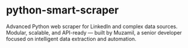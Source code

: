 # python-smart-scraper
Advanced Python web scraper for LinkedIn and complex data sources. Modular, scalable, and API-ready — built by Muzamil, a senior developer focused on intelligent data extraction and automation.
